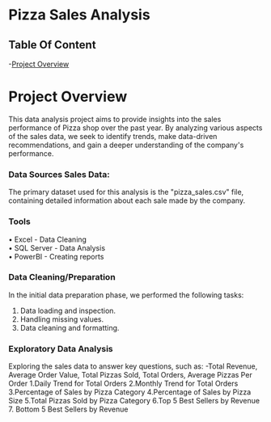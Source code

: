  # Pizza Sales Analysis

 
## Table Of Content

-[Project Overview](Project-Overview)



 # Project Overview 
 This data analysis project aims to provide insights into the sales performance of Pizza shop over the past year. By analyzing various aspects of the sales data, we seek to identify trends, make data-driven recommendations, and gain a deeper understanding of the company's performance. 
 ### Data Sources Sales Data:
 The primary dataset used for this analysis is the "pizza_sales.csv" file, containing detailed information about each sale made by the company. 
 ### Tools 
 • Excel - Data Cleaning  
 • SQL Server - Data Analysis     
 • PowerBI - Creating reports 
 ### Data Cleaning/Preparation
 In the initial data preparation phase, we performed the following tasks:
 1. Data loading and inspection.
 2. Handling missing values.
 3. Data cleaning and formatting.
    
  ### Exploratory Data Analysis 
Exploring the sales data to answer key questions, such as: 
-Total Revenue, Average Order Value, Total Pizzas Sold, Total Orders, Average Pizzas Per Order
1.Daily Trend for Total Orders
2.Monthly Trend for Total Orders
3.Percentage of Sales by Pizza Category
4.Percentage of Sales by Pizza Size
5.Total Pizzas Sold by Pizza Category 
6.Top 5 Best Sellers by Revenue
7. Bottom 5 Best Sellers by Revenue
